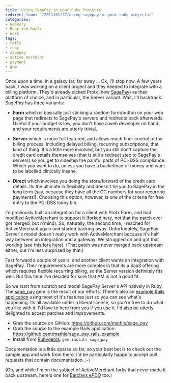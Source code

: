 ```yaml
---
title: Using SagePay in your Ruby Projects
redirect_from: "/2011/01/27/using-sagepay-in-your-ruby-projects/"
categories:
- Geekery
- Ruby and Rails
- Work
tags:
- rails
- ruby
- sagepay
- active_merchant
- payment
- gem
---
```

Once upon a time, in a galaxy far, far away ... Ok, I'll stop now. A few years back, I was working on a client project and they needed to integrate with a billing platform. They'd already picked Protx (now [SagePay](http://www.sagepay.com/)) as their platform of choice, and in particular, the Server variant. Wait, I'll backtrack. SagePay has three variants:

* **Form** which is basically just sticking a random form/button on your web page that redirects to SagePay's servers and redirects back afterwards. Useful if your budget is low, you don't have a web developer on hand and your requirements are utterly trivial.

* **Server** which is more full featured, and allows much finer control of the billing process, including delayed billing, recurring subscriptions, that kind of thing.  It's a little more involved, but you still don't capture the credit card details themselves (that is still a redirect step to SagePay's servers) so you get to sidestep the painful parts of PCI-DSS compliance. Which you want to do, unless you have a bucketload of money and want to be labelled clinically insane.

* **Direct** which involves you doing the store/forward of the credit card details. Its the ultimate in flexibility and doesn't tie you to SagePay in the long term (say, because they have all the CC numbers for your recurring payments!). Choosing this option, however, is one of the criteria for free entry to the PCI DSS loony bin.

I'd previously built an integration for a client with Protx Form, and had modified [ActiveMerchant](http://www.activemerchant.org/) to support it ([forked here](https://github.com/rubaidh/active_merchant/tree/feature/protx-vsp-form-integration), not that the patch ever got merged, but n'mind). So, naturally, the second time, I reached for ActiveMerchant again and started hacking away. Unfortunately, SagePay Server's model doesn't really work with ActiveMerchant because it's half way between an integration and a gateway. We struggled on and got that working (see [this fork here](https://github.com/rubaidh/active_merchant/tree/feature/protx-vsp-server-integration)). (That patch was never merged back upstream either, but I'm less surprised by that.)

Fast forward a couple of years, and another client wants an integration with SagePay. Their requirements are more complex in that its a SaaS offering which requires flexible recurring billing, so the Server version definitely fits well. But this time I've decided for sure that AM is not a good fit.

So we start from scratch and model SagePay Server's API natively in Ruby. The [sage_pay](https://github.com/mathie/sage_pay) gem is the result of our efforts. There's also an [example Rails application](https://github.com/mathie/sage_pay_rails_example) using most of it's features just so you can see what's happening. Its all available under a liberal license, so you're free to do what you like with it. I'd love to here from you if you use it. I'd also be utterly delighted to accept patches and improvements.

* Grab the source on GitHub: <https://github.com/mathie/sage_pay>
* Grab the source to the example Rails application: <https://github.com/mathie/sage_pay_rails_example>
* Install from [Rubygems](http://rubygems.org/gems/sage_pay): `gem install sage_pay`

Documentation is a little sparse so far, so your best bet is to check out the sample app and work from there. I'd be particularly happy to accept pull requests that contain documentation. ;-)

(Oh, and while I'm on the subject of ActiveMerchant forks that never made it back upstream, here's one for [Barclays ePDQ](https://github.com/rubaidh/active_merchant/tree/feature/barclaycard-integration) too.)
